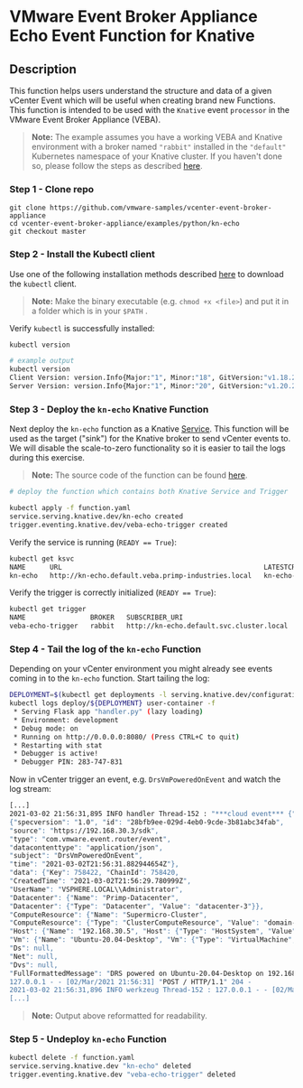# VMware Event Broker Appliance Echo Event Function for Knative

## Description

This function helps users understand the structure and data of a given vCenter
Event which will be useful when creating brand new Functions. This function is
intended to be used with the `Knative` event `processor` in the VMware Event
Broker Appliance (VEBA).

> **Note:** The example assumes you have a working VEBA and Knative environment with a
> broker named `"rabbit"` installed in the `"default"` Kubernetes namespace of
> your Knative cluster. If you haven't done so, please follow the steps as described [here](https://github.com/knative-sandbox/eventing-rabbitmq/tree/master/broker).

### Step 1 - Clone repo

```
git clone https://github.com/vmware-samples/vcenter-event-broker-appliance
cd vcenter-event-broker-appliance/examples/python/kn-echo
git checkout master
```

### Step 2 - Install the Kubectl client

Use one of the following installation methods described
[here](https://kubernetes.io/docs/tasks/tools/install-kubectl/)
to download the `kubectl` client.

> **Note:** Make the binary executable (e.g. `chmod +x <file>`) and put it in a folder which is in your `$PATH` .

Verify `kubectl` is successfully installed:

```bash
kubectl version

# example output
kubectl version
Client Version: version.Info{Major:"1", Minor:"18", GitVersion:"v1.18.2", GitCommit:"52c56ce7a8272c798dbc29846288d7cd9fbae032", GitTreeState:"clean", BuildDate:"2020-04-16T11:56:40Z", GoVersion:"go1.13.9", Compiler:"gc", Platform:"darwin/amd64"}
Server Version: version.Info{Major:"1", Minor:"20", GitVersion:"v1.20.2", GitCommit:"faecb196815e248d3ecfb03c680a4507229c2a56", GitTreeState:"clean", BuildDate:"2021-01-13T13:20:00Z", GoVersion:"go1.15.5", Compiler:"gc", Platform:"linux/amd64"}
```

### Step 3 - Deploy the `kn-echo` Knative Function

Next deploy the `kn-echo` function as a Knative
[Service](https://knative.dev/docs/serving/). This function will be used as the
target ("sink") for the Knative broker to send vCenter events to. We will
disable the scale-to-zero functionality so it is easier to tail the logs during
this exercise.

> **Note:** The source code of the function can be
found [here](https://github.com/embano1/kn-echo).

```bash
# deploy the function which contains both Knative Service and Trigger

kubectl apply -f function.yaml
service.serving.knative.dev/kn-echo created
trigger.eventing.knative.dev/veba-echo-trigger created
```

Verify the service is running (`READY == True`):

```bash
kubectl get ksvc
NAME      URL                                                  LATESTCREATED   LATESTREADY     READY   REASON
kn-echo   http://kn-echo.default.veba.primp-industries.local   kn-echo-00001   kn-echo-00001   True
```

Verify the trigger is correctly initialized (`READY == True`):

```bash
kubectl get trigger
NAME                BROKER   SUBSCRIBER_URI                             AGE     READY   REASON
veba-echo-trigger   rabbit   http://kn-echo.default.svc.cluster.local   2m22s   True

```

### Step 4 - Tail the log of the `kn-echo` Function

Depending on your vCenter environment you might already see events coming in to
the `kn-echo` function. Start tailing the log:

```bash
DEPLOYMENT=$(kubectl get deployments -l serving.knative.dev/configuration=kn-echo -o=jsonpath='{.items[0].metadata.name}')
kubectl logs deploy/${DEPLOYMENT} user-container -f
 * Serving Flask app "handler.py" (lazy loading)
 * Environment: development
 * Debug mode: on
 * Running on http://0.0.0.0:8080/ (Press CTRL+C to quit)
 * Restarting with stat
 * Debugger is active!
 * Debugger PIN: 283-747-831
```

Now in vCenter trigger an event, e.g. `DrsVmPoweredOnEvent` and watch the log stream:

```bash
[...]
2021-03-02 21:56:31,895 INFO handler Thread-152 : "***cloud event*** {"attributes":
{"specversion": "1.0", "id": "28bfb9ee-029d-4eb0-9cde-3b81abc34fab",
"source": "https://192.168.30.3/sdk",
"type": "com.vmware.event.router/event",
"datacontenttype": "application/json",
"subject": "DrsVmPoweredOnEvent",
"time": "2021-03-02T21:56:31.882944654Z"},
"data": {"Key": 758422, "ChainId": 758420,
"CreatedTime": "2021-03-02T21:56:29.780999Z",
"UserName": "VSPHERE.LOCAL\\Administrator",
"Datacenter": {"Name": "Primp-Datacenter",
"Datacenter": {"Type": "Datacenter", "Value": "datacenter-3"}},
"ComputeResource": {"Name": "Supermicro-Cluster",
"ComputeResource": {"Type": "ClusterComputeResource", "Value": "domain-c8"}},
"Host": {"Name": "192.168.30.5", "Host": {"Type": "HostSystem", "Value": "host-11"}},
"Vm": {"Name": "Ubuntu-20.04-Desktop", "Vm": {"Type": "VirtualMachine", "Value": "vm-7013"}},
"Ds": null,
"Net": null,
"Dvs": null,
"FullFormattedMessage": "DRS powered on Ubuntu-20.04-Desktop on 192.168.30.5 in Primp-Datacenter", "ChangeTag": "", "Template": false}}
127.0.0.1 - - [02/Mar/2021 21:56:31] "POST / HTTP/1.1" 204 -
2021-03-02 21:56:31,896 INFO werkzeug Thread-152 : 127.0.0.1 - - [02/Mar/2021 21:56:31] "POST / HTTP/1.1" 204 -
[...]
```

> **Note:** Output above reformatted for readability.

### Step 5 - Undeploy `kn-echo` Function

```bash
kubectl delete -f function.yaml
service.serving.knative.dev "kn-echo" deleted
trigger.eventing.knative.dev "veba-echo-trigger" deleted
```